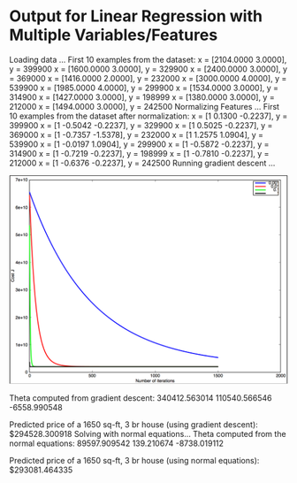 # Output for Linear Regression with Multiple Variables/Features

Loading data ...
First 10 examples from the dataset: 
 x = [2104.0000 3.0000], y = 399900 
 x = [1600.0000 3.0000], y = 329900 
 x = [2400.0000 3.0000], y = 369000 
 x = [1416.0000 2.0000], y = 232000 
 x = [3000.0000 4.0000], y = 539900 
 x = [1985.0000 4.0000], y = 299900 
 x = [1534.0000 3.0000], y = 314900 
 x = [1427.0000 3.0000], y = 198999 
 x = [1380.0000 3.0000], y = 212000 
 x = [1494.0000 3.0000], y = 242500 
Normalizing Features ...
First 10 examples from the dataset after normalization: 
 x = [1 0.1300 -0.2237], y = 399900 
 x = [1 -0.5042 -0.2237], y = 329900 
 x = [1 0.5025 -0.2237], y = 369000 
 x = [1 -0.7357 -1.5378], y = 232000 
 x = [1 1.2575 1.0904], y = 539900 
 x = [1 -0.0197 1.0904], y = 299900 
 x = [1 -0.5872 -0.2237], y = 314900 
 x = [1 -0.7219 -0.2237], y = 198999 
 x = [1 -0.7810 -0.2237], y = 212000 
 x = [1 -0.6376 -0.2237], y = 242500 
Running gradient descent ...

![linear_reg_multi1](img/linear_reg_multi1.png)

Theta computed from gradient descent: 
 340412.563014 
 110540.566546 
 -6558.990548 

Predicted price of a 1650 sq-ft, 3 br house (using gradient descent):
 $294528.300918
Solving with normal equations...
Theta computed from the normal equations: 
 89597.909542 
 139.210674 
 -8738.019112 

Predicted price of a 1650 sq-ft, 3 br house (using normal equations):
 $293081.464335
